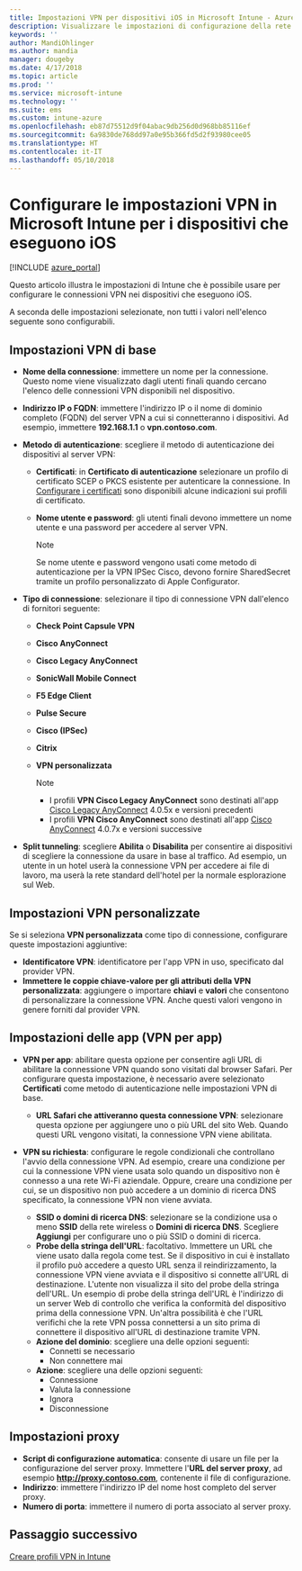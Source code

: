 ```yaml
---
title: Impostazioni VPN per dispositivi iOS in Microsoft Intune - Azure | Microsoft Docs
description: Visualizzare le impostazioni di configurazione della rete privata virtuale (VPN) disponibili, inclusi i dettagli della connessione, i metodi di autenticazione e lo split tunneling nelle impostazioni di base; le impostazioni VPN personalizzate con l'identificatore e le coppie chiave-valore; le impostazioni VPN per app che includono gli URL Safari e VPN su richiesta con SSID o domini di ricerca DNS; le impostazioni del proxy per includere un script di configurazione, un indirizzo IP o FQDN e una porta TCP nei dispositivi che eseguono iOS in Microsoft Intune.
keywords: ''
author: MandiOhlinger
ms.author: mandia
manager: dougeby
ms.date: 4/17/2018
ms.topic: article
ms.prod: ''
ms.service: microsoft-intune
ms.technology: ''
ms.suite: ems
ms.custom: intune-azure
ms.openlocfilehash: eb87d75512d9f04abac9db256d0d968bb85116ef
ms.sourcegitcommit: 6a9830de768dd97a0e95b366fd5d2f93980cee05
ms.translationtype: HT
ms.contentlocale: it-IT
ms.lasthandoff: 05/10/2018
---
```

# <a name="configure-vpn-settings-in-microsoft-intune-for-devices-running-ios"></a>Configurare le impostazioni VPN in Microsoft Intune per i dispositivi che eseguono iOS

[!INCLUDE [azure_portal](./includes/azure_portal.md)]

Questo articolo illustra le impostazioni di Intune che è possibile usare per configurare le connessioni VPN nei dispositivi che eseguono iOS.

A seconda delle impostazioni selezionate, non tutti i valori nell'elenco seguente sono configurabili.

## <a name="base-vpn-settings"></a>Impostazioni VPN di base

- **Nome della connessione**: immettere un nome per la connessione. Questo nome viene visualizzato dagli utenti finali quando cercano l'elenco delle connessioni VPN disponibili nel dispositivo.
- **Indirizzo IP o FQDN**: immettere l'indirizzo IP o il nome di dominio completo (FQDN) del server VPN a cui si connetteranno i dispositivi. Ad esempio, immettere **192.168.1.1** o **vpn.contoso.com**.
- **Metodo di autenticazione**: scegliere il metodo di autenticazione dei dispositivi al server VPN:
  - **Certificati**: in **Certificato di autenticazione** selezionare un profilo di certificato SCEP o PKCS esistente per autenticare la connessione. In [Configurare i certificati](certificates-configure.md) sono disponibili alcune indicazioni sui profili di certificato.
  - **Nome utente e password**: gli utenti finali devono immettere un nome utente e una password per accedere al server VPN.

    > [!NOTE]
    > Se nome utente e password vengono usati come metodo di autenticazione per la VPN IPSec Cisco, devono fornire SharedSecret tramite un profilo personalizzato di Apple Configurator.
  
- **Tipo di connessione**: selezionare il tipo di connessione VPN dall'elenco di fornitori seguente:
  - **Check Point Capsule VPN**
  - **Cisco AnyConnect**
  - **Cisco Legacy AnyConnect**
  - **SonicWall Mobile Connect**
  - **F5 Edge Client**
  - **Pulse Secure**
  - **Cisco (IPSec)**
  - **Citrix**
  - **VPN personalizzata**

    > [!NOTE]
    > - I profili **VPN Cisco Legacy AnyConnect** sono destinati all'app [Cisco Legacy AnyConnect](https://itunes.apple.com/app/cisco-legacy-anyconnect/id392790924) 4.0.5x e versioni precedenti
    > - I profili **VPN Cisco AnyConnect** sono destinati all'app [Cisco AnyConnect](https://itunes.apple.com/app/cisco-anyconnect/id1135064690) 4.0.7x e versioni successive

- **Split tunneling**: scegliere **Abilita** o **Disabilita** per consentire ai dispositivi di scegliere la connessione da usare in base al traffico. Ad esempio, un utente in un hotel userà la connessione VPN per accedere ai file di lavoro, ma userà la rete standard dell'hotel per la normale esplorazione sul Web.

## <a name="custom-vpn-settings"></a>Impostazioni VPN personalizzate

Se si seleziona **VPN personalizzata** come tipo di connessione, configurare queste impostazioni aggiuntive:

- **Identificatore VPN**: identificatore per l'app VPN in uso, specificato dal provider VPN.
- **Immettere le coppie chiave-valore per gli attributi della VPN personalizzata**: aggiungere o importare **chiavi** e **valori** che consentono di personalizzare la connessione VPN. Anche questi valori vengono in genere forniti dal provider VPN.

## <a name="apps-per-app-vpn-settings"></a>Impostazioni delle app (VPN per app)

- **VPN per app**: abilitare questa opzione per consentire agli URL di abilitare la connessione VPN quando sono visitati dal browser Safari. Per configurare questa impostazione, è necessario avere selezionato **Certificati** come metodo di autenticazione nelle impostazioni VPN di base.
  - **URL Safari che attiveranno questa connessione VPN**: selezionare questa opzione per aggiungere uno o più URL del sito Web. Quando questi URL vengono visitati, la connessione VPN viene abilitata.

- **VPN su richiesta**: configurare le regole condizionali che controllano l'avvio della connessione VPN. Ad esempio, creare una condizione per cui la connessione VPN viene usata solo quando un dispositivo non è connesso a una rete Wi-Fi aziendale. Oppure, creare una condizione per cui, se un dispositivo non può accedere a un dominio di ricerca DNS specificato, la connessione VPN non viene avviata.

  - **SSID o domini di ricerca DNS**: selezionare se la condizione usa o meno **SSID** della rete wireless o **Domini di ricerca DNS**. Scegliere **Aggiungi** per configurare uno o più SSID o domini di ricerca.
  - **Probe della stringa dell'URL**: facoltativo. Immettere un URL che viene usato dalla regola come test. Se il dispositivo in cui è installato il profilo può accedere a questo URL senza il reindirizzamento, la connessione VPN viene avviata e il dispositivo si connette all'URL di destinazione. L'utente non visualizza il sito del probe della stringa dell'URL. Un esempio di probe della stringa dell'URL è l'indirizzo di un server Web di controllo che verifica la conformità del dispositivo prima della connessione VPN. Un'altra possibilità è che l'URL verifichi che la rete VPN possa connettersi a un sito prima di connettere il dispositivo all'URL di destinazione tramite VPN.
  - **Azione del dominio**: scegliere una delle opzioni seguenti:
    - Connetti se necessario
    - Non connettere mai
  - **Azione**: scegliere una delle opzioni seguenti:
    - Connessione
    - Valuta la connessione
    - Ignora
    - Disconnessione

## <a name="proxy-settings"></a>Impostazioni proxy

- **Script di configurazione automatica**: consente di usare un file per la configurazione del server proxy. Immettere l'**URL del server proxy**, ad esempio **http://proxy.contoso.com**, contenente il file di configurazione.
- **Indirizzo**: immettere l'indirizzo IP del nome host completo del server proxy.
- **Numero di porta**: immettere il numero di porta associato al server proxy.

## <a name="next-step"></a>Passaggio successivo
[Creare profili VPN in Intune](vpn-settings-configure.md)
